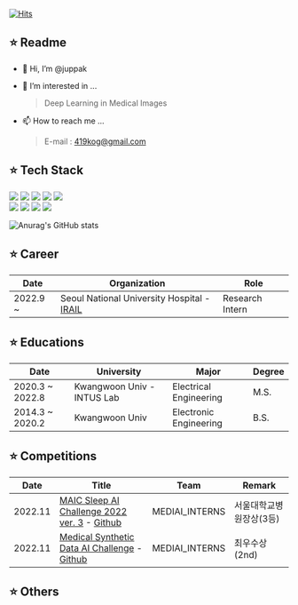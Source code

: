 [![Hits](https://hits.seeyoufarm.com/api/count/incr/badge.svg?url=https%3A%2F%2Fgithub.com%2Fjuppak&count_bg=%2379C83D&title_bg=%23555555&icon=&icon_color=%23E7E7E7&title=hits&edge_flat=false)](https://hits.seeyoufarm.com)
## ⭐️ Readme
- 👋 Hi, I’m @juppak

- 👀 I’m interested in ...
    > Deep Learning in Medical Images </br>
      
<!-- - 🌱 I’m currently learning ...
- 💞️ I’m looking to collaborate on ... -->
- 📫 How to reach me ...
    > E-mail : 419kog@gmail.com

## ⭐️ Tech Stack
<img src="https://img.shields.io/badge/Python-3766AB?style=flat-square&logo=Python&logoColor=white"/></a>
<img src="https://img.shields.io/badge/PyTorch-EE4C2C?style=flat-square&logo=pytorch&logoColor=white"/></a>
<img src="https://img.shields.io/badge/Matlab-0B556A?style=flat-square&logo=matlab&logoColor=white"/></a>
<img src="https://img.shields.io/badge/Github-181717?style=flat-square&logo=Github&logoColor=white"/></a>
<img src="https://img.shields.io/badge/Linux-FCC624?style=flat-square&logo=linux&logoColor=white"/></a>
</br>
<img src="https://img.shields.io/badge/Jupyter-F37626?style=flat-square&logo=jupyter&logoColor=white"/></a>
<img src="https://img.shields.io/badge/VSCode-007ACC?style=flat-square&logo=Visual Studio Code&logoColor=white"/></a>
<img src="https://img.shields.io/badge/Docker-2496ED?style=flat-square&logo=docker&logoColor=white"/></a>
<img src="https://img.shields.io/badge/Notion-000000?style=flat-square&logo=notion&logoColor=white"/></a>

![Anurag's GitHub stats](https://github-readme-stats.vercel.app/api?username=juppak&show_icons=true&theme=cobalt)

## ⭐️ Career
Date | Organization | Role 
---- | ---- | ----
2022.9 ~ | Seoul National University Hospital - [IRAIL](http://irail.snu.ac.kr/) | Research Intern 

## ⭐️ Educations

Date | University | Major | Degree 
---- | ---- | ---- | ---- 
2020.3 ~ 2022.8 | Kwangwoon Univ - INTUS Lab | Electrical Engineering | M.S.
2014.3 ~ 2020.2 | Kwangwoon Univ | Electronic Engineering | B.S.

## ⭐️ Competitions

Date | Title | Team | Remark
---- | ---- | ---- | ----
2022.11 | [MAIC Sleep AI Challenge 2022 ver. 3](https://maic.or.kr/competitions/20/infomation) - [Github](https://github.com/seoulsky-field/sleep_ai_challenge_ver3) | MEDIAI_INTERNS | 서울대학교병원장상(3등)
2022.11 | [Medical Synthetic Data AI Challenge](https://urbandatathon.com/hackathon/scheduleDetail/1000) - [Github](https://github.com/seoulsky-field/Medical_Synthetic_Data_AI_Challenge) | MEDIAI_INTERNS | 최우수상(2nd)

## ⭐️ Others

<!---
juppak/juppak is a ✨ special ✨ repository because its `README.md` (this file) appears on your GitHub profile.
You can click the Preview link to take a look at your changes.
--->
